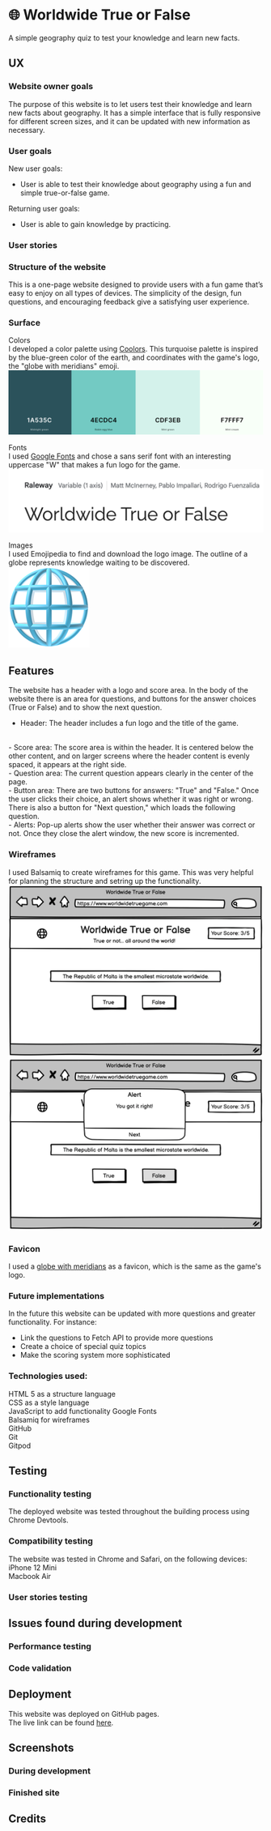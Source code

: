 # 🌐 Worldwide True or False
A simple geography quiz to test your knowledge and learn new facts.

<!-- ![Mockup on different devices, created with Techsini.](assets/images/readme-images/mockup.png) -->

## UX
### Website owner goals
The purpose of this website is to let users test their knowledge and learn new facts about geography. It has a simple interface that is fully responsive for different screen sizes, and it can be updated with new information as necessary.

### User goals
New user goals:
- User is able to test their knowledge about geography using a fun and simple true-or-false game.

Returning user goals:
- User is able to gain knowledge by practicing.

### User stories
<!-- As a job-seeking junior web developer:
- I would like to show potential employers my qualifications.
- I would like to show what’s special about me as a team member.
- I would like to be contacted by potential employers.

As a potential future employer:
- I would like to find out about a potential employee’s qualifications.
- I would like to have a sense of how they would fit into my team. -->

### Structure of the website
This is a one-page website designed to provide users with a fun game that’s easy to enjoy on all types of devices. The simplicity of the design, fun questions, and encouraging feedback give a satisfying user experience.

### Surface
Colors <br>
I developed a color palette using [Coolors](https://coolors.co/). This turquoise palette is inspired by the blue-green color of the earth, and coordinates with the game's logo, the "globe with meridians" emoji.
<br>
![Color palette with shades of turquoise](assets/images/readme-images/color-palette.png)

Fonts <br>
I used [Google Fonts](https://fonts.google.com/specimen/Raleway) and chose a sans serif font with an interesting uppercase "W" that makes a fun logo for the game. <br>
![Raleway font from Google Fonts](assets/images/readme-images/raleway-font.png)

Images <br>
I used Emojipedia to find and download the logo image. The outline of a globe represents knowledge waiting to be discovered. <br>
![Logo image](assets/images/globe-with-meridians_1f310.png) <br>

## Features
The website has a header with a logo and score area. In the body of the website there is an area for questions, and buttons for the answer choices (True or False) and to show the next question. <br>
- Header: The header includes a fun logo and the title of the game.
<br>
- Score area: The score area is within the header. It is centered below the other content, and on larger screens where the header content is evenly spaced, it appears at the right side.
<br>
- Question area: The current question appears clearly in the center of the page.
<br>
- Button area: There are two buttons for answers: "True" and "False." Once the user clicks their choice, an alert shows whether it was right or wrong. There is also a button for "Next question," which loads the following question.
<br>
- Alerts: Pop-up alerts show the user whether their answer was correct or not. Once they close the alert window, the new score is incremented.

### Wireframes
I used Balsamiq to create wireframes for this game. This was very helpful for planning the structure and setring up the functionality. <br>
![Wireframe of landing page](assets/images/readme-images/wireframe1.png)
![Wireframe of page with alert](assets/images/readme-images/wireframe2.png)

### Favicon
I used a [globe with meridians](https://favicon.io/emoji-favicons/globe-with-meridians) as a favicon, which is the same as the game's logo. <br>


### Future implementations

In the future this website can be updated with more questions and greater functionality. For instance: <br>
- Link the questions to Fetch API to provide more questions <br>
- Create a choice of special quiz topics
- Make the scoring system more sophisticated

### Technologies used:
HTML 5 as a structure language <br>
CSS as a style language <br>
JavaScript to add functionality
Google Fonts <br>
Balsamiq for wireframes <br>
GitHub <br>
Git <br>
Gitpod <br>

## Testing

### Functionality testing
The deployed website was tested throughout the building process using Chrome Devtools.

### Compatibility testing
The website was tested in Chrome and Safari, on the following devices:
<br>
iPhone 12 Mini <br>
Macbook Air

### User stories testing
<!-- As a job-seeking junior web developer:
- _I would like to show potential employers my qualifications._ <br>
The About page shows my career path.
- _I would like to show what’s special about me as a team member._ <br>
The website's branding is direct and bold yet friendly and approachable.
- _I would like to be contacted by potential employers._ <br>
The Contact page has a simple and easy contact form, reachable from everywhere on the website.

As a potential future employer:
- _I would like to find out about a potential employee’s qualifications._ <br>
The About page shows my career path including the date I will graduate from the Code Institute course.
- _I would like to have a sense of how they would fit into my team._ <br>
The headings and the About page are intentionally informal and friendly, and my interpersonal skills are included. -->

## Issues found during development

### Performance testing
<!-- I used Chrome Developer Tools for troubleshooting functionality and style problems during development. After deploying, some issues were still unresolved. Trial and error, Googling - and patience! - were most helpful. This is how I learned the most. <br>
I used the Lighthouse tool to test performance in incognito mode, as suggested by my mentor. After making corrections to the meta description and the profile image size, these were the results on mobile: ![Lighthouse report for mobile landing page](assets/images/readme-images/lighthouse-mobile-1.png) ![Lighthouse report for mobile About page](assets/images/readme-images/lighthouse-mobile-2.png) ![Lighthouse report for mobile Contact page](assets/images/readme-images/lighthouse-mobile-3.png) <br>
And on desktop:![Lighthouse report for desktop landing page](assets/images/readme-images/lighthouse-desktop-1.png) ![Lighthouse report for desktop About page](assets/images/readme-images/lighthouse-desktop-2.png) ![Lighthouse report for desktop Contact page](assets/images/readme-images/lighthouse-desktop-3.png) -->

### Code validation
<!-- - HTML <br> I validated the HTML code with W3C and found 2 errors in the meta description. The typos were easily corrected. The finished version has no errors. -->

<!-- - CSS <br> I validated the CSS code with (Jigsaw) validator and found 1 error in the margin of the name styles in the header. I decided that this style wasn't working anyway, and deleted the line. The finished version has no errors. -->

## Deployment
This website was deployed on GitHub pages. <br>
The live link can be found [here](https://emilyrosenberg.github.io/worldwide-game/).

## Screenshots

### During development
<!-- I added intitial html and styles in a different color scheme, but after I found a meaningful background image, I updated the colors. This was the initial style: ![Initial muted colors](assets/images/readme-images/initial-colors.png) <br>
Initially, the footer was at the bottom of the content, as in the Love Running Project. I wanted it to be visible all the time, so that the user could always see the contact options. This was the previous design: ![Scroll to footer](assets/images/readme-images/footer-hidden.png) <br>
The text was left-justified, and I was not happy with the way it looked on larger screens. My mentor suggested centering it. This was the original style: ![Scroll to footer](assets/images/readme-images/left-justified-text.png) -->

### Finished site
<!-- These are screenshots of the finished site: <br>
![Index](assets/images/readme-images/screenshot-index.png) ![Index](assets/images/readme-images/screenshot-about.png) ![Index](assets/images/readme-images/screenshot-about-2.png) ![Index](assets/images/readme-images/screenshot-about-3.png) ![Index](assets/images/readme-images/screenshot-contact.png) ![Index](assets/images/readme-images/screenshot-contact-2.png) ![Index](assets/images/readme-images/screenshot-success.png) ![Index](assets/images/readme-images/screenshot-error.png) -->


## Credits
<!-- - I used code from the Love Running Walkthrough Project extensively to outline this project. As the project progressed, I was able to replace much of that code with my own code. The structure and styling of several areas, including the navigation bar and the contact form, remain very close or identical to code from the walkthrough project. These are credited more specifically in the style sheet. <br>
- I was able to solve problems with help from Stack Overflow, FreeCodeCamp, and MakeUseOf. <br>
- I used [this readme](https://github.com/marcin-kli/MP1/blob/Milestone-Projects/README.md#annies-portfolio-website) by Annie O'Donahoe as a framework for writing my readme.
- I would like to thank my Code Institute mentor, Adegbenga Adeye, for reassurance, support, and extra resources. <br>
- Thanks to my Cohort Facilitator, David Calikes, for advice about how to create an MVP on the "fast track." <br>
- And I'm also thankful to my teachers at the Digital Career Institute who patiently guided me through the basics for the first time, earlier this year. -->